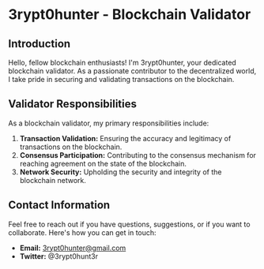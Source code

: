 # 3rypt0hunter - Blockchain Validator


## Introduction

Hello, fellow blockchain enthusiasts! I'm 3rypt0hunter, your dedicated blockchain validator. As a passionate contributor to the decentralized world, I take pride in securing and validating transactions on the blockchain. 


## Validator Responsibilities

As a blockchain validator, my primary responsibilities include:

1. **Transaction Validation:** Ensuring the accuracy and legitimacy of transactions on the blockchain.
2. **Consensus Participation:** Contributing to the consensus mechanism for reaching agreement on the state of the blockchain.
3. **Network Security:** Upholding the security and integrity of the blockchain network.

## Contact Information

Feel free to reach out if you have questions, suggestions, or if you want to collaborate. Here's how you can get in touch:

- **Email:** 3rypt0hunter@gmail.com
- **Twitter:** @3rypt0hunt3r

